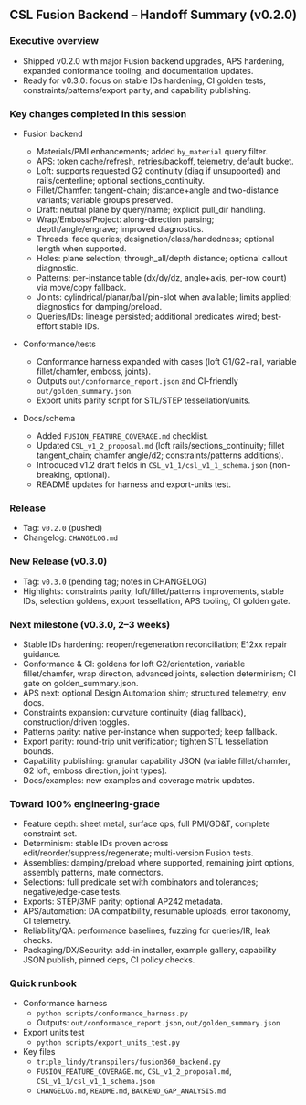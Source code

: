 ## CSL Fusion Backend – Handoff Summary (v0.2.0)

### Executive overview
- Shipped v0.2.0 with major Fusion backend upgrades, APS hardening, expanded conformance tooling, and documentation updates.
- Ready for v0.3.0: focus on stable IDs hardening, CI golden tests, constraints/patterns/export parity, and capability publishing.

### Key changes completed in this session
- Fusion backend
  - Materials/PMI enhancements; added `by_material` query filter.
  - APS: token cache/refresh, retries/backoff, telemetry, default bucket.
  - Loft: supports requested G2 continuity (diag if unsupported) and rails/centerline; optional sections_continuity.
  - Fillet/Chamfer: tangent-chain; distance+angle and two-distance variants; variable groups preserved.
  - Draft: neutral plane by query/name; explicit pull_dir handling.
  - Wrap/Emboss/Project: along-direction parsing; depth/angle/engrave; improved diagnostics.
  - Threads: face queries; designation/class/handedness; optional length when supported.
  - Holes: plane selection; through_all/depth distance; optional callout diagnostic.
  - Patterns: per-instance table (dx/dy/dz, angle+axis, per-row count) via move/copy fallback.
  - Joints: cylindrical/planar/ball/pin-slot when available; limits applied; diagnostics for damping/preload.
  - Queries/IDs: lineage persisted; additional predicates wired; best-effort stable IDs.

- Conformance/tests
  - Conformance harness expanded with cases (loft G1/G2+rail, variable fillet/chamfer, emboss, joints).
  - Outputs `out/conformance_report.json` and CI-friendly `out/golden_summary.json`.
  - Export units parity script for STL/STEP tessellation/units.

- Docs/schema
  - Added `FUSION_FEATURE_COVERAGE.md` checklist.
  - Updated `CSL_v1_2_proposal.md` (loft rails/sections_continuity; fillet tangent_chain; chamfer angle/d2; constraints/patterns additions).
  - Introduced v1.2 draft fields in `CSL_v1_1/csl_v1_1_schema.json` (non-breaking, optional).
  - README updates for harness and export-units test.

### Release
- Tag: `v0.2.0` (pushed)
- Changelog: `CHANGELOG.md`

### New Release (v0.3.0)
- Tag: `v0.3.0` (pending tag; notes in CHANGELOG)
- Highlights: constraints parity, loft/fillet/patterns improvements, stable IDs, selection goldens, export tessellation, APS tooling, CI golden gate.

### Next milestone (v0.3.0, 2–3 weeks)
- Stable IDs hardening: reopen/regeneration reconciliation; E12xx repair guidance.
- Conformance & CI: goldens for loft G2/orientation, variable fillet/chamfer, wrap direction, advanced joints, selection determinism; CI gate on golden_summary.json.
- APS next: optional Design Automation shim; structured telemetry; env docs.
- Constraints expansion: curvature continuity (diag fallback), construction/driven toggles.
- Patterns parity: native per-instance when supported; keep fallback.
- Export parity: round-trip unit verification; tighten STL tessellation bounds.
- Capability publishing: granular capability JSON (variable fillet/chamfer, G2 loft, emboss direction, joint types).
- Docs/examples: new examples and coverage matrix updates.

### Toward 100% engineering-grade
- Feature depth: sheet metal, surface ops, full PMI/GD&T, complete constraint set.
- Determinism: stable IDs proven across edit/reorder/suppress/regenerate; multi-version Fusion tests.
- Assemblies: damping/preload where supported, remaining joint options, assembly patterns, mate connectors.
- Selections: full predicate set with combinators and tolerances; negative/edge-case tests.
- Exports: STEP/3MF parity; optional AP242 metadata.
- APS/automation: DA compatibility, resumable uploads, error taxonomy, CI telemetry.
- Reliability/QA: performance baselines, fuzzing for queries/IR, leak checks.
- Packaging/DX/Security: add-in installer, example gallery, capability JSON publish, pinned deps, CI policy checks.

### Quick runbook
- Conformance harness
  - `python scripts/conformance_harness.py`
  - Outputs: `out/conformance_report.json`, `out/golden_summary.json`
- Export units test
  - `python scripts/export_units_test.py`
- Key files
  - `triple_lindy/transpilers/fusion360_backend.py`
  - `FUSION_FEATURE_COVERAGE.md`, `CSL_v1_2_proposal.md`, `CSL_v1_1/csl_v1_1_schema.json`
  - `CHANGELOG.md`, `README.md`, `BACKEND_GAP_ANALYSIS.md`


